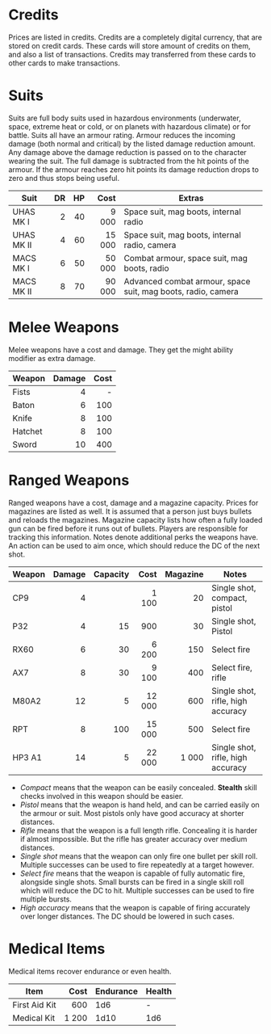 # Credits

Prices are listed in credits. Credits are a completely digital currency,
that are stored on credit cards. These cards will store amount of credits
on them, and also a list of transactions. Credits may transferred from
these cards to other cards to make transactions.

# Suits

Suits are full body suits used in hazardous environments (underwater, space,
extreme heat or cold, or on planets with hazardous climate) or for battle.
Suits all have an armour rating. Armour reduces the incoming damage (both
normal and critical) by the listed damage reduction amount. Any damage above
the damage reduction is passed on to the character wearing the suit. The
full damage is subtracted from the hit points of the armour. If the armour
reaches zero hit points its damage reduction drops to zero and thus stops
being useful.

| Suit        | DR  | HP | Cost   | Extras
|-------------|----:|---:|-------:|----------------------------
| UHAS MK I   | 2   | 40 |  9 000 | Space suit, mag boots, internal radio
| UHAS MK II  | 4   | 60 | 15 000 | Space suit, mag boots, internal radio, camera
| MACS MK I   | 6   | 50 | 50 000 | Combat armour, space suit, mag boots, radio
| MACS MK II  | 8   | 70 | 90 000 | Advanced combat armour, space suit, mag boots, radio, camera

# Melee Weapons

Melee weapons have a cost and damage. They get the might ability modifier
as extra damage.

| Weapon    | Damage | Cost
|-----------|-------:|----:
| Fists     | 4      | -
| Baton     | 6      | 100
| Knife     | 8      | 100
| Hatchet   | 8      | 100
| Sword     | 10     | 400

# Ranged Weapons

Ranged weapons have a cost, damage and a magazine capacity. Prices for
magazines are listed as well. It is assumed that a person just buys
bullets and reloads the magazines. Magazine capacity lists how often
a fully loaded gun can be fired before it runs out of bullets. Players
are responsible for tracking this information. Notes denote additional
perks the weapons have. An action can be used to aim once, which should
reduce the DC of the next shot.

| Weapon  | Damage | Capacity | Cost   | Magazine | Notes
|---------|-------:|---------:|-------:|---------:|---------------
| CP9     | 4      |          |  1 100 |    20    | Single shot, compact, pistol
| P32     | 4      |  15      |    900 |    30    | Single shot, Pistol
| RX60    | 6      |  30      |  6 200 |   150    | Select fire
| AX7     | 8      |  30      |  9 100 |   400    | Select fire, rifle
| M80A2   | 12     |   5      | 12 000 |   600    | Single shot, rifle, high accuracy
| RPT     | 8      | 100      | 15 000 |   500    | Select fire
| HP3 A1  | 14     |   5      | 22 000 | 1 000    | Single shot, rifle, high accuracy

* *Compact* means that the weapon can be easily concealed. **Stealth**
  skill checks involved in this weapon should be easier.
* *Pistol* means that the weapon is hand held, and can be carried easily
  on the armour or suit. Most pistols only have good accuracy at shorter
  distances.
* *Rifle* means that the weapon is a full length rifle. Concealing it is
  harder if almost impossible. But the rifle has greater accuracy over
  medium distances.
* *Single shot* means that the weapon can only fire one bullet per skill
  roll. Multiple successes can be used to fire repeatedly at a target
  however.
* *Select fire* means that the weapon is capable of fully automatic fire,
  alongside single shots. Small bursts can be fired in a single skill
  roll which will reduce the DC to hit. Multiple successes can be used to
  fire multiple bursts.
* *High accuracy* means that the weapon is capable of firing accurately
  over longer distances. The DC should be lowered in such cases.

# Medical Items

Medical items recover endurance or even health.

| Item          | Cost  | Endurance   |  Health
|---------------|------:|-------------|-----------
| First Aid Kit |   600 | 1d6         | -
| Medical Kit   | 1 200 | 1d10        | 1d6

